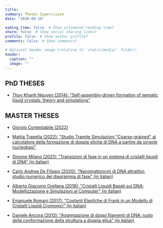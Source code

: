 ```yaml
---
title:
summary: Theses Supervision
date: "2020-09-10"

eading_time: false  # Show estimated reading time?
share: false  # Show social sharing links?
profile: false  # Show author profile?
comments: false  # Show comments?

# Optional header image (relative to `static/media/` folder).
header:
  caption: ""
  image: ""
---
```


## **PhD THESES**

- [ Thuy Khanh Nguyen (2014): "Self-assembly-driven formation of nematic liquid crystals: theory and simulations" ](Thuy-thesis-final.pdf)

## **MASTER THESES**

- [Giorgio Contestabile (2022)]()

- [Mattia Trapella (2022): "Studio Tramite Simulazioni "Coarse-grained" al calcolatore della formazione di doppie eliche
    di DNA a partire da singole nucleobasi"]()

- [Simone Milano (2021): "Transizioni di fase in un sistema di cristalli liquidi di DNA" (in italian)](Milano-thesis.pdf)

- [Carlo Andrea De Filippo (2020): "Nanomattoncini di DNA attrattivi: studio numerico del diagramma di fase" (in italian)](DeFilippo-thesis.pdf)

- [Alberto Giacomo Orellana (2018): "Cristalli Liquidi Basati sul DNA: Modellizzazione e Simulazioni al Computer" (in italian)](Orellana-thesis.pdf)

- [Emanuele Romani (2017): "Costanti Elastiche di Frank in un Modello di Cristalli Liquidi Cromonici" (in italian)](Romani-thesis.pdf)

- [Daniele Ancora (2013): "Aggregazione di doppi filamenti di DNA: ruolo della conformazione della struttura a doppia elica" (in italian)](Ancora-thesis.pdf)
